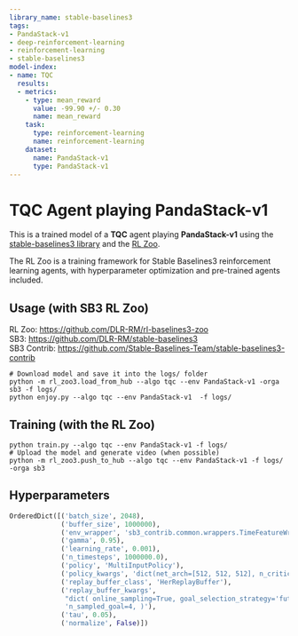 ```yaml
---
library_name: stable-baselines3
tags:
- PandaStack-v1
- deep-reinforcement-learning
- reinforcement-learning
- stable-baselines3
model-index:
- name: TQC
  results:
  - metrics:
    - type: mean_reward
      value: -99.90 +/- 0.30
      name: mean_reward
    task:
      type: reinforcement-learning
      name: reinforcement-learning
    dataset:
      name: PandaStack-v1
      type: PandaStack-v1
---
```


# **TQC** Agent playing **PandaStack-v1**
This is a trained model of a **TQC** agent playing **PandaStack-v1**
using the [stable-baselines3 library](https://github.com/DLR-RM/stable-baselines3)
and the [RL Zoo](https://github.com/DLR-RM/rl-baselines3-zoo).

The RL Zoo is a training framework for Stable Baselines3
reinforcement learning agents,
with hyperparameter optimization and pre-trained agents included.

## Usage (with SB3 RL Zoo)

RL Zoo: https://github.com/DLR-RM/rl-baselines3-zoo<br/>
SB3: https://github.com/DLR-RM/stable-baselines3<br/>
SB3 Contrib: https://github.com/Stable-Baselines-Team/stable-baselines3-contrib

```
# Download model and save it into the logs/ folder
python -m rl_zoo3.load_from_hub --algo tqc --env PandaStack-v1 -orga sb3 -f logs/
python enjoy.py --algo tqc --env PandaStack-v1  -f logs/
```

## Training (with the RL Zoo)
```
python train.py --algo tqc --env PandaStack-v1 -f logs/
# Upload the model and generate video (when possible)
python -m rl_zoo3.push_to_hub --algo tqc --env PandaStack-v1 -f logs/ -orga sb3
```

## Hyperparameters
```python
OrderedDict([('batch_size', 2048),
             ('buffer_size', 1000000),
             ('env_wrapper', 'sb3_contrib.common.wrappers.TimeFeatureWrapper'),
             ('gamma', 0.95),
             ('learning_rate', 0.001),
             ('n_timesteps', 1000000.0),
             ('policy', 'MultiInputPolicy'),
             ('policy_kwargs', 'dict(net_arch=[512, 512, 512], n_critics=2)'),
             ('replay_buffer_class', 'HerReplayBuffer'),
             ('replay_buffer_kwargs',
              "dict( online_sampling=True, goal_selection_strategy='future', "
              'n_sampled_goal=4, )'),
             ('tau', 0.05),
             ('normalize', False)])
```
